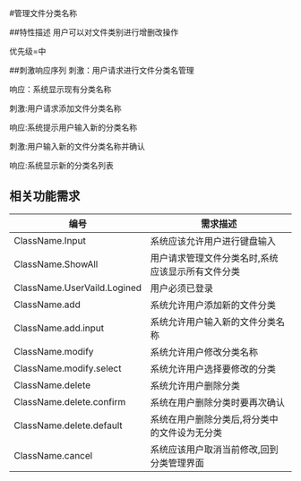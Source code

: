 #管理文件分类名称

##特性描述
用户可以对文件类别进行增删改操作

优先级=中



##刺激响应序列
刺激：用户请求进行文件分类名管理

响应：系统显示现有分类名称

刺激:用户请求添加文件分类名称

响应:系统提示用户输入新的分类名称

刺激:用户输入新的文件分类名称并确认

响应:系统显示新的分类名列表



## 相关功能需求
|编号|需求描述|
| --- | --- |
|ClassName.Input|系统应该允许用户进行键盘输入|
|ClassName.ShowAll|用户请求管理文件分类名时,系统应该显示所有文件分类|
|ClassName.UserVaild.Logined|用户必须已登录|
|ClassName.add|系统允许用户添加新的文件分类|
|ClassName.add.input|系统允许用户输入新的文件分类名称|
|ClassName.modify|系统允许用户修改分类名称|
|ClassName.modify.select|系统允许用户选择要修改的分类|
|ClassName.delete|系统允许用户删除分类|
|ClassName.delete.confirm|系统在用户删除分类时要再次确认|
|ClassName.delete.default|系统在用户删除分类后,将分类中的文件设为无分类|
|ClassName.cancel|系统应该用户取消当前修改,回到分类管理界面|
